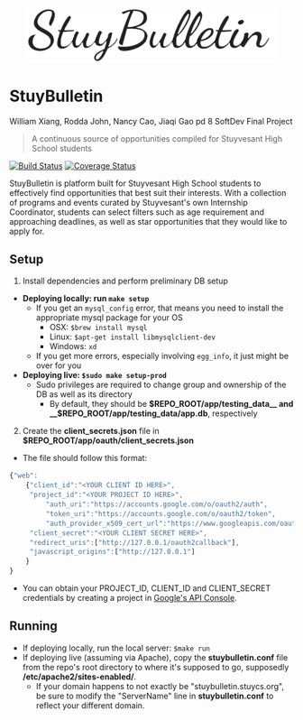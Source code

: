 <p align="center"><img src="docs/stuybulletin.png" alt="stuybulletin" width="450" height="auto"></p>

StuyBulletin
============
William Xiang, Rodda John, Nancy Cao, Jiaqi Gao pd 8
SoftDev Final Project

>  A continuous source of opportunities compiled for Stuyvesant High School students

[![Build Status](https://travis-ci.org/wxiang54/3XTheCharm.svg?branch=master)](https://travis-ci.org/wxiang54/3XTheCharm.svg)
[![Coverage Status](https://coveralls.io/repos/github/wxiang54/3XTheCharm/badge.svg?branch=master)](https://coveralls.io/github/wxiang54/3XTheCharm?branch=master)

[logo]:docs/stuybulletin.png

StuyBulletin is platform built for Stuyvesant High School students to effectively find opportunities that best suit their interests. With a collection of programs and events curated by Stuyvesant's own Internship Coordinator, students can select filters such as age requirement and approaching deadlines, as well as star opportunities that they would like to apply for.

## Setup
1. Install dependencies and perform preliminary DB setup
* __Deploying locally: run `make setup`__
  * If you get an `mysql_config` error, that means you need to install the appropriate mysql package for your OS
    * OSX: `$brew install mysql`
    * Linux: `$apt-get install libmysqlclient-dev`
    * Windows: `xd`
  * If you get more errors, especially involving `egg_info`, it just might be over for you
* __Deploying live: `$sudo make setup-prod`__
  * Sudo privileges are required to change group and ownership of the DB as well as its directory
    * By default, they should be __$REPO_ROOT/app/testing_data__ and  __$REPO_ROOT/app/testing_data/app.db__, respectively

2. Create the __client_secrets.json__ file in __$REPO_ROOT/app/oauth/client_secrets.json__
  * The file should follow this format:
```javascript
{"web":
	{"client_id":"<YOUR CLIENT ID HERE>",
   	 "project_id":"<YOUR PROJECT ID HERE>",
     	 "auth_uri":"https://accounts.google.com/o/oauth2/auth",
       	 "token_uri":"https://accounts.google.com/o/oauth2/token",
         "auth_provider_x509_cert_url":"https://www.googleapis.com/oauth2/v1/certs",
	 "client_secret":"<YOUR CLIENT SECRET HERE>",
	 "redirect_uris":["http://127.0.0.1/oauth2callback"],
	 "javascript_origins":["http://127.0.0.1"]
	}
}
```
  * You can obtain your PROJECT_ID, CLIENT_ID and CLIENT_SECRET credentials by creating a project in [Google's API Console](https://console.developers.google.com).


## Running
* If deploying locally, run the local server: `$make run`
* If deploying live (assuming via Apache), copy the __stuybulletin.conf__ file from the repo's root directory to where it's supposed to go, supposedly __/etc/apache2/sites-enabled/__.
  * If your domain happens to not exactly be "stuybulletin.stuycs.org", be sure to modify the "ServerName" line in __stuybulletin.conf__ to reflect your different domain.
